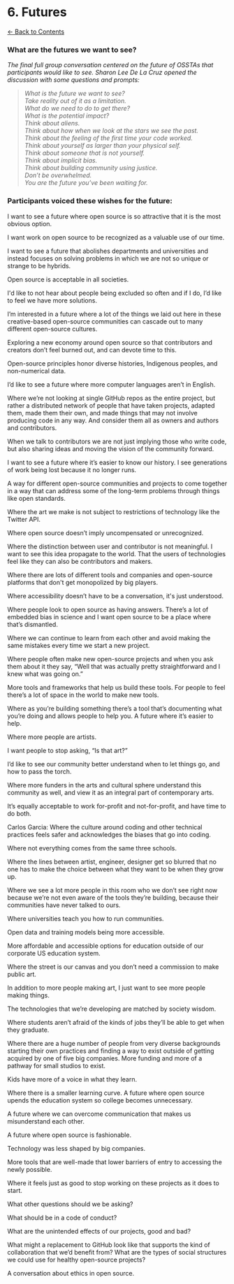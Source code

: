 # 6. Futures

[← Back to Contents](README.md)

### What are the futures we want to see?

*The final full group conversation centered on the future of OSSTAs that participants would like to see. Sharon Lee De La Cruz opened the discussion with some questions and prompts:*

> *What is the future we want to see?<br />
> Take reality out of it as a limitation.<br />
> What do we need to do to get there?<br />
> What is the potential impact?<br />
> Think about aliens.<br />
> Think about how when we look at the stars we see the past.<br />
> Think about the feeling of the first time your code worked.<br />
> Think about yourself as larger than your physical self.<br />
> Think about someone that is not yourself.<br />
> Think about implicit bias.<br />
> Think about building community using justice.<br />
> Don’t be overwhelmed.<br />
> You are the future you’ve been waiting for.*


### Participants voiced these wishes for the future:

I want to see a future where open source is so attractive that it is the most obvious option.

I want work on open source to be recognized as a valuable use of our time.

I want to see a future that abolishes departments and universities and instead focuses on solving problems in which we are not so unique or strange to be hybrids.

Open source is acceptable in all societies.

I'd like to not hear about people being excluded so often and if I do, I’d like to feel we have more solutions.

I’m interested in a future where a lot of the things we laid out here in these creative-based open-source communities can cascade out to many different open-source cultures.

Exploring a new economy around open source so that contributors and creators don’t feel burned out, and can devote time to this.

Open-source principles honor diverse histories, Indigenous peoples, and non-numerical data.

I’d like to see a future where more computer languages aren’t in English.

Where we’re not looking at single GitHub repos as the entire project, but rather a distributed network of people that have taken projects, adapted them, made them their own, and made things that may not involve producing code in any way. And consider them all as owners and authors and contributors. 

When we talk to contributors we are not just implying those who write code, but also sharing ideas and moving the vision of the community forward.

I want to see a future where it’s easier to know our history. I see generations of work being lost because it no longer runs.

A way for different open-source communities and projects to come together in a way that can address some of the long-term problems through things like open standards.

Where the art we make is not subject to restrictions of technology like the Twitter API.

Where open source doesn’t imply uncompensated or unrecognized.

Where the distinction between user and contributor is not meaningful. I want to see this idea propagate to the world. That the users of technologies feel like they can also be contributors and makers.

Where there are lots of different tools and companies and open-source platforms that don't get monopolized by big players.

Where accessibility doesn’t have to be a conversation, it's just understood.

Where people look to open source as having answers. There’s a lot of embedded bias in science and I want open source to be a place where that’s dismantled.

Where we can continue to learn from each other and avoid making the same mistakes every time we start a new project.

Where people often make new open-source projects and when you ask them about it they say, “Well that was actually pretty straightforward and I knew what was going on.”

More tools and frameworks that help us build these tools. For people to feel there’s a lot of space in the world to make new tools.

Where as you’re building something there’s a tool that’s documenting what you’re doing and allows people to help you. A future where it’s easier to help.

Where more people are artists.

I want people to stop asking, “Is that art?”

I’d like to see our community better understand when to let things go, and how to pass the torch.

Where more funders in the arts and cultural sphere understand this community as well, and view it as an integral part of contemporary arts.

It’s equally acceptable to work for-profit and not-for-profit, and have time to do both.

Carlos Garcia: Where the culture around coding and other technical practices feels safer and acknowledges the biases that go into coding.

Where not everything comes from the same three schools.

Where the lines between artist, engineer, designer get so blurred that no one has to make the choice between what they want to be when they grow up.

Where we see a lot more people in this room who we don’t see right now because we’re not even aware of the tools they’re building, because their communities have never talked to ours.

Where universities teach you how to run communities.

Open data and training models being more accessible.

More affordable and accessible options for education outside of our corporate US education system.

Where the street is our canvas and you don’t need a commission to make public art.

In addition to more people making art, I just want to see more people making things.

The technologies that we’re developing are matched by society wisdom.

Where students aren’t afraid of the kinds of jobs they’ll be able to get when they graduate.

Where there are a huge number of people from very diverse backgrounds starting their own practices and finding a way to exist outside of getting acquired by one of five big companies. More funding and more of a pathway for small studios to exist.

Kids have more of a voice in what they learn.

Where there is a smaller learning curve. A future where open source upends the education system so college becomes unnecessary.

A future where we can overcome communication that makes us misunderstand each other.

A future where open source is fashionable.

Technology was less shaped by big companies.

More tools that are well-made that lower barriers of entry to accessing the newly possible.

Where it feels just as good to stop working on these projects as it does to start.

What other questions should we be asking?

What should be in a code of conduct?

What are the unintended effects of our projects, good and bad?

What might a replacement to GitHub look like that supports the kind of collaboration that we’d benefit from? What are the types of social structures we could use for healthy open-source projects?

A conversation about ethics in open source.
